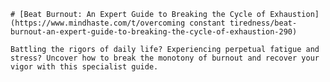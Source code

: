 
    # [Beat Burnout: An Expert Guide to Breaking the Cycle of Exhaustion](https://www.mindhaste.com/t/overcoming constant tiredness/beat-burnout-an-expert-guide-to-breaking-the-cycle-of-exhaustion-290)

    Battling the rigors of daily life? Experiencing perpetual fatigue and stress? Uncover how to break the monotony of burnout and recover your vigor with this specialist guide.
    